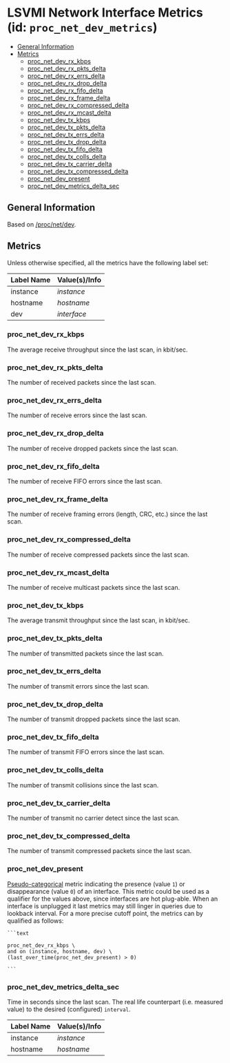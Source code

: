 # LSVMI Network Interface Metrics (id: `proc_net_dev_metrics`)
<!-- TOC tocDepth:2..3 chapterDepth:2..6 -->

- [General Information](#general-information)
- [Metrics](#metrics)
  - [proc_net_dev_rx_kbps](#proc_net_dev_rx_kbps)
  - [proc_net_dev_rx_pkts_delta](#proc_net_dev_rx_pkts_delta)
  - [proc_net_dev_rx_errs_delta](#proc_net_dev_rx_errs_delta)
  - [proc_net_dev_rx_drop_delta](#proc_net_dev_rx_drop_delta)
  - [proc_net_dev_rx_fifo_delta](#proc_net_dev_rx_fifo_delta)
  - [proc_net_dev_rx_frame_delta](#proc_net_dev_rx_frame_delta)
  - [proc_net_dev_rx_compressed_delta](#proc_net_dev_rx_compressed_delta)
  - [proc_net_dev_rx_mcast_delta](#proc_net_dev_rx_mcast_delta)
  - [proc_net_dev_tx_kbps](#proc_net_dev_tx_kbps)
  - [proc_net_dev_tx_pkts_delta](#proc_net_dev_tx_pkts_delta)
  - [proc_net_dev_tx_errs_delta](#proc_net_dev_tx_errs_delta)
  - [proc_net_dev_tx_drop_delta](#proc_net_dev_tx_drop_delta)
  - [proc_net_dev_tx_fifo_delta](#proc_net_dev_tx_fifo_delta)
  - [proc_net_dev_tx_colls_delta](#proc_net_dev_tx_colls_delta)
  - [proc_net_dev_tx_carrier_delta](#proc_net_dev_tx_carrier_delta)
  - [proc_net_dev_tx_compressed_delta](#proc_net_dev_tx_compressed_delta)
  - [proc_net_dev_present](#proc_net_dev_present)
  - [proc_net_dev_metrics_delta_sec](#proc_net_dev_metrics_delta_sec)

<!-- /TOC -->

## General Information

Based on [/proc/net/dev](https://man7.org/linux/man-pages/man5/proc_pid_net.5.html).

## Metrics

Unless otherwise specified, all the metrics have the following label set:

| Label Name | Value(s)/Info |
| --- | --- |
| instance | _instance_ |
| hostname | _hostname_ |
| dev | _interface_ |

### proc_net_dev_rx_kbps

The average receive throughput since the last scan, in kbit/sec.

### proc_net_dev_rx_pkts_delta

The number of received packets since the last scan.

### proc_net_dev_rx_errs_delta

The number of receive errors since the last scan.

### proc_net_dev_rx_drop_delta

The number of receive dropped packets since the last scan.

### proc_net_dev_rx_fifo_delta

The number of receive FIFO errors since the last scan.

### proc_net_dev_rx_frame_delta

The number of receive framing errors (length, CRC, etc.) since the last scan.

### proc_net_dev_rx_compressed_delta

The number of receive compressed packets since the last scan.

### proc_net_dev_rx_mcast_delta

The number of receive multicast packets since the last scan.

### proc_net_dev_tx_kbps

The average transmit throughput since the last scan, in kbit/sec.

### proc_net_dev_tx_pkts_delta

The number of transmitted packets since the last scan.

### proc_net_dev_tx_errs_delta

The number of transmit errors since the last scan.

### proc_net_dev_tx_drop_delta

The number of transmit dropped  packets since the last scan.

### proc_net_dev_tx_fifo_delta

The number of transmit FIFO errors since the last scan.

### proc_net_dev_tx_colls_delta

The number of transmit collisions since the last scan.

### proc_net_dev_tx_carrier_delta

The number of transmit no carrier detect since the last scan.

### proc_net_dev_tx_compressed_delta

The number of transmit compressed packets since the last scan.

### proc_net_dev_present

[Pseudo-categorical](internals.md#pseudo-categorical-metrics ) metric indicating the presence (value `1`) or disappearance (value `0`) of an interface. This metric could be used as a qualifier for the values above, since interfaces are hot plug-able. When an interface is unplugged it last metrics may still linger in queries due to lookback interval. For a more precise cutoff point, the metrics can by qualified as follows:

    ```text
    
    proc_net_dev_rx_kbps \
    and on (instance, hostname, dev) \
    (last_over_time(proc_net_dev_present) > 0)

    ```

### proc_net_dev_metrics_delta_sec

Time in seconds since the last scan. The real life counterpart (i.e. measured value) to the desired (configured) `interval`.

| Label Name | Value(s)/Info |
| --- | --- |
| instance | _instance_ |
| hostname | _hostname_ |

